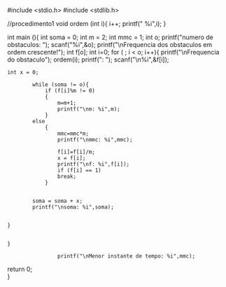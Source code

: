#include <stdio.h>
#include <stdlib.h>

//procedimento1 
void ordem (int i){
	i++;
	printf(" %i",i);
}
		

int main (){
	int soma = 0;
	int m = 2;
	int mmc = 1;
	int o;
	printf("numero de obstaculos: ");
	scanf("%i",&o);
	printf("\nFrequencia dos obstaculos em ordem crescente!");
	int f[o];
	int i=0;
 	for ( ; i < o; i++){
	printf("\nFrequencia do obstaculo");
	ordem(i);
	printf(": ");
	scanf("\n%i",&f[i]);	
	
	int x = 0;
		
			while (soma != o){
				if (f[i]%m != 0)
				{
					m=m+1;
					printf("\nm: %i",m);
				}
			else
				{
					mmc=mmc*m;
					printf("\nmmc: %i",mmc);

					f[i]=f[i]/m;
					x = f[i];
					printf("\nf: %i",f[i]);	
					if (f[i] == 1)
					break;
				}	
			
				
			soma = soma + x;	
			printf("\nsoma: %i",soma);
		
	
	}	
										
											
	}
	
					printf("\nMenor instante de tempo: %i",mmc);	
					
return 0;			
}
